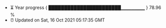- ⏳ Year progress { ███████████████████████▁▁▁▁▁▁▁ } 78.96 %
- ⏰ Updated on Sat, 16 Oct 2021 05:17:35 GMT

